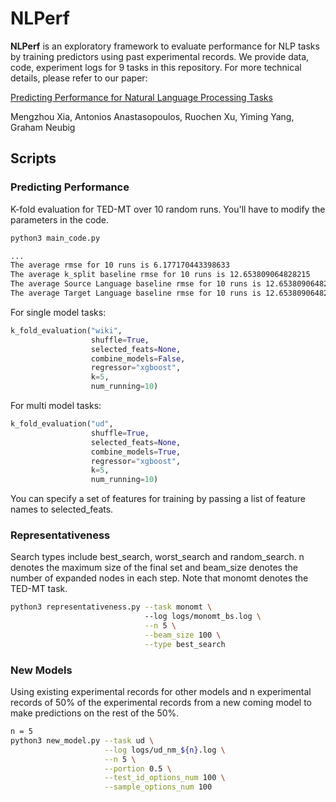 # NLPerf 
**NLPerf** is an exploratory framework to evaluate performance for NLP tasks by training predictors using past experimental records. We provide data, code, experiment logs for 9 tasks in this repository. For more technical
details, please refer to our paper:

[Predicting Performance for Natural Language Processing Tasks](https://arxiv.org/abs/2005.00870)  
  
Mengzhou Xia, Antonios Anastasopoulos, Ruochen Xu, Yiming Yang, Graham Neubig

## Scripts

### Predicting Performance ###
K-fold evaluation for TED-MT over 10 random runs. You'll have to modify the parameters in the code.
```bash
python3 main_code.py 

...
The average rmse for 10 runs is 6.177170443398633
The average k_split baseline rmse for 10 runs is 12.653809064828215
The average Source Language baseline rmse for 10 runs is 12.653809064828215
The average Target Language baseline rmse for 10 runs is 12.653809064828215

```

For single model tasks:
```python
k_fold_evaluation("wiki",
                  shuffle=True,
                  selected_feats=None,
                  combine_models=False,
                  regressor="xgboost",
                  k=5,
                  num_running=10)
```

For multi model tasks:
```python
k_fold_evaluation("ud",
                  shuffle=True,
                  selected_feats=None,
                  combine_models=True,
                  regressor="xgboost",
                  k=5,
                  num_running=10)
```

You can specify a set of features for training by passing a list of feature names to selected_feats.

###  Representativeness
Search types include best_search, worst_search and random_search. n denotes the maximum size of the final set and beam_size denotes the number of expanded nodes in each step. Note that monomt denotes the TED-MT task. 
```bash
python3 representativeness.py --task monomt \ 
                              --log logs/monomt_bs.log \
                              --n 5 \
                              --beam_size 100 \
                              --type best_search
```

### New Models
Using existing experimental records for other models and n experimental records of 50% of the experimental records from a new coming model to make predictions on the rest of the 50%.  
```bash
n = 5
python3 new_model.py --task ud \
                     --log logs/ud_nm_${n}.log \
                     --n 5 \
                     --portion 0.5 \
                     --test_id_options_num 100 \
                     --sample_options_num 100
```
